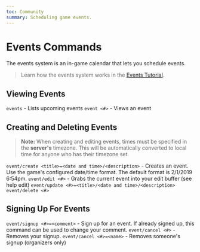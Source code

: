 ```yaml
---
toc: Community
summary: Scheduling game events.
---
```

# Events Commands

The events system is an in-game calendar that lets you schedule events.

> Learn how the events system works in the [Events Tutorial](/help/events_tutorial).

## Viewing Events

`events`  - Lists upcoming events
`event <#>` - Views an event

## Creating and Deleting Events

> **Note:** When creating and editing events, times must be specified in the **server's** timezone.  This will be automatically converted to local time for anyone who has their timezone set.

`event/create <title>=<date and time>/<description>` - Creates an event. Use the game's configured date/time format.  The default  format is 2/1/2019 6:54pm.
`event/edit <#>` - Grabs the current event into your edit buffer (see help edit)
`event/update <#>=<title>/<date and time>/<description>`
`event/delete <#>`

## Signing Up For Events

`event/signup <#>=<comment>` - Sign up for an event.  If already signed up, this command can be used to change your comment.
`event/cancel <#>` - Removes your signup.
`event/cancel <#>=<name>` - Removes someone's signup (organizers only)

